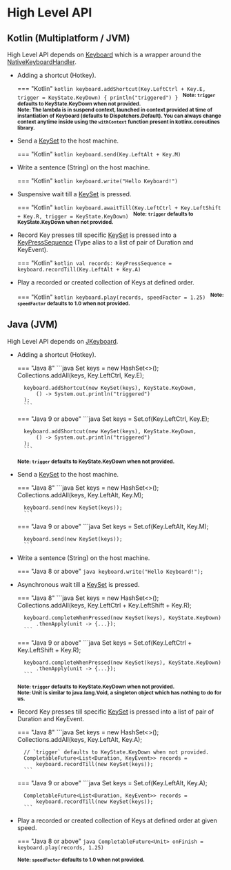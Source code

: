 # High Level API

## Kotlin (Multiplatform / JVM)

High Level API depends on [Keyboard][1] which is a wrapper around the [NativeKeyboardHandler][2].

- Adding a shortcut (Hotkey).

    === "Kotlin"
        ```kotlin
        keyboard.addShortcut(Key.LeftCtrl + Key.E, trigger = KeyState.KeyDown) {
            println("triggered")
        }
        ```
    <sup>**Note: `trigger` defaults to KeyState.KeyDown when not provided.**</sup><br>
    <sup>**Note: The lambda is in suspend context, launched in context provided at time of instantiation of Keyboard (defaults to Dispatchers.Default). You can always change context anytime inside using the `withContext` function present in kotlinx.coroutines library.**</sup>

- Send a [KeySet][3] to the host machine.

    === "Kotlin"
        ```kotlin
        keyboard.send(Key.LeftAlt + Key.M)
        ```

- Write a sentence (String) on the host machine.

    === "Kotlin"
        ```kotlin
        keyboard.write("Hello Keyboard!")
        ```

- Suspensive wait till a [KeySet][3] is pressed.

    === "Kotlin"
        ```kotlin
        keyboard.awaitTill(Key.LeftCtrl + Key.LeftShift + Key.R, trigger = KeyState.KeyDown)
        ```
    <sup>**Note: `trigger` defaults to KeyState.KeyDown when not provided.**</sup>

- Record Key presses till specific [KeySet][3] is pressed into a [KeyPressSequence][1] (Type alias to a list of pair of Duration and KeyEvent).

    === "Kotlin"
        ```kotlin
        val records: KeyPressSequence = keyboard.recordTill(Key.LeftAlt + Key.A)
        ```

- Play a recorded or created collection of Keys at defined order.

    === "Kotlin"
        ```kotlin
        keyboard.play(records, speedFactor = 1.25)
        ```
    <sup>**Note: `speedFactor` defaults to 1.0 when not provided.**</sup>

## Java (JVM)

High Level API depends on [JKeyboard][4].

- Adding a shortcut (Hotkey).

    === "Java 8"
        ```java
        Set<Key> keys = new HashSet<>();
        Collections.addAll(keys, Key.LeftCtrl, Key.E);

        keyboard.addShortcut(new KeySet(keys), KeyState.KeyDown,
            () -> System.out.println("triggered")
        );
        ```

    === "Java 9 or above"
        ```java
        Set<Key> keys = Set.of(Key.LeftCtrl, Key.E);

        keyboard.addShortcut(new KeySet(keys), KeyState.KeyDown,
            () -> System.out.println("triggered")
        );
        ```
    <sup>**Note: `trigger` defaults to KeyState.KeyDown when not provided.**</sup>

- Send a [KeySet][3] to the host machine.

    === "Java 8"
        ```java
        Set<Key> keys = new HashSet<>();
        Collections.addAll(keys, Key.LeftAlt, Key.M);

        keyboard.send(new KeySet(keys));
        ```

    === "Java 9 or above"
        ```java
        Set<Key> keys = Set.of(Key.LeftAlt, Key.M);

        keyboard.send(new KeySet(keys));
        ```

- Write a sentence (String) on the host machine.

    === "Java 8 or above"
        ```java
        keyboard.write("Hello Keyboard!");
        ```

- Asynchronous wait till a [KeySet][3] is pressed.

    === "Java 8"
        ```java
        Set<Key> keys = new HashSet<>();
        Collections.addAll(keys, Key.LeftCtrl + Key.LeftShift + Key.R);

        keyboard.completeWhenPressed(new KeySet(keys), KeyState.KeyDown)
            .thenApply(unit -> {...});
        ```
    === "Java 9 or above"
        ```java
        Set<Key> keys = Set.of(Key.LeftCtrl + Key.LeftShift + Key.R);

        keyboard.completeWhenPressed(new KeySet(keys), KeyState.KeyDown)
            .thenApply(unit -> {...});
        ```

    <sup>**Note: `trigger` defaults to KeyState.KeyDown when not provided.**</sup><br>
    <sup>**Note: Unit is similar to java.lang.Void, a singleton object which has nothing to do for us.**</sup>

- Record Key presses till specific [KeySet][3] is pressed into a list of pair of Duration and KeyEvent.

    === "Java 8"
        ```java
        Set<Key> keys = new HashSet<>();
        Collections.addAll(keys, Key.LeftAlt, Key.A);

        // `trigger` defaults to KeyState.KeyDown when not provided.
        CompletableFuture<List<Duration, KeyEvent>> records =
            keyboard.recordTill(new KeySet(keys));
        ```
    === "Java 9 or above"
        ```java
        Set<Key> keys = Set.of(Key.LeftAlt, Key.A);

        CompletableFuture<List<Duration, KeyEvent>> records =
            keyboard.recordTill(new KeySet(keys));
        ```

- Play a recorded or created collection of Keys at defined order at given speed.

    === "Java 8 or above"
        ```java
        CompletableFuture<Unit> onFinish = keyboard.play(records, 1.25)
        ```

    <sup>**Note: `speedFactor` defaults to 1.0 when not provided.**</sup>

[1]: https://github.com/Animeshz/keyboard-mouse-kt/blob/master/keyboard/src/commonMain/kotlin/com/github/animeshz/keyboard/Keyboard.kt

[2]: https://github.com/Animeshz/keyboard-mouse-kt/blob/master/keyboard/src/commonMain/kotlin/com/github/animeshz/keyboard/NativeKeyboardHandler.kt

[3]: https://github.com/Animeshz/keyboard-mouse-kt/blob/master/keyboard/src/commonMain/kotlin/com/github/animeshz/keyboard/entity/KeySet.kt

[4]: https://github.com/Animeshz/keyboard-mouse-kt/blob/master/integration/keyboard-kt-jdk8/src/main/kotlin/com/github/animeshz/keyboard/JKeyboard.kt
